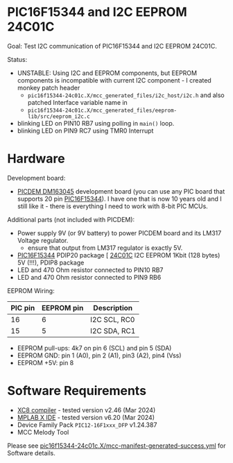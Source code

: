 # PIC16F15344 and I2C EEPROM 24C01C

Goal: Test I2C communication of PIC16F15344 and I2C EEPROM 24C01C.

Status:
- UNSTABLE: Using I2C and EEPROM components, but EEPROM components is incompatible
  with current I2C component - I created monkey patch header
  - `pic16f15344-24c01c.X/mcc_generated_files/i2c_host/i2c.h`
  and also patched Interface variable name in
  - `pic16f15344-24c01c.X/mcc_generated_files/eeprom-lib/src/eeprom_i2c.c`
- blinking LED on PIN10 RB7 using polling in `main()` loop.
- blinking LED on PIN9 RC7 using TMR0 Interrupt

# Hardware

Development board:
- [PICDEM DM163045][DM163045] development board (you can use any PIC board that
  supports 20 pin [PIC16F15344][PIC16F15344]). I have one that is now 10 years old
  and I still like it - there is everything I need to work with 8-bit PIC MCUs.

Additional parts (not included with PICDEM):
- Power supply 9V (or 9V battery) to power PICDEM board and its LM317 Voltage
  regulator.
  - ensure that output from LM317 regulator is exactly 5V.
- [PIC16F15344][PIC16F15344] PDIP20 package
[ [24C01C][24C01C] I2C EEPROM 1Kbit (128 bytes) 5V (!!!), PDIP8 package
- LED and 470 Ohm resistor connected to PIN10 RB7
- LED and 470 Ohm resistor connected to PIN9 RB6

EEPROM Wiring:

| PIC pin | EEPROM pin | Description |
| --- | --- | --- |
| 16 | 6 | I2C SCL, RC0 |
| 15 | 5 | I2C SDA, RC1 |

- EEPROM pull-ups: 4k7 on pin 6 (SCL) and pin 5 (SDA)
- EEPROM GND: pin 1 (A0), pin 2 (A1), pin3 (A2), pin4 (Vss)
- EEPROM +5V: pin 8


# Software Requirements

* [XC8 compiler][XC compilers] - tested version v2.46 (Mar 2024)
* [MPLAB X IDE][MPLAB X IDE] - tested version v6.20 (Mar 2024)
* Device Family Pack `PIC12-16F1xxx_DFP` v1.24.387
* MCC Melody Tool 

Please see [pic16f15344-24c01c.X/mcc-manifest-generated-success.yml](https://github.com/hpaluch/pic16f15344-24c01c/blob/master/pic16f15344-24c01c.X/mcc-manifest-generated-success.yml)
for Software details.

[XC compilers]: https://www.microchip.com/mplab/compilers
[MPLAB X IDE]: https://www.microchip.com/mplab/mplab-x-ide
[DM163045]: https://www.microchip.com/en-us/development-tool/dm163045 
[PIC16F15344]: https://www.microchip.com/en-us/product/PIC16F15344
[24C01C]: https://www.microchip.com/en-us/product/24c01c

